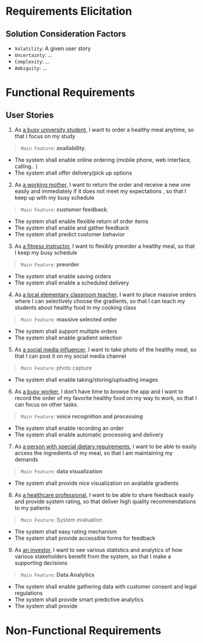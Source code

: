 # Requirements Elicitation

## Solution Consideration Factors

- `Volatility`: A given user story 
- `Uncertainty`: ...
- `Complexity`: ...
- `Ambiguity`: ...

# Functional Requirements 
## User Stories
1. As <ins>a busy university student</ins>, I want to order a healthy meal anytime, so that I focus on my study

> `Main Feature`: **availability**. 

- The system shall enable online ordering (mobile phone, web interface, calling.. )
- The system shall offer delivery/pick up options 

2. As <ins>a working mother</ins>, I want to return the order and receive a new one easily and immediately if it does not meet my expectations , so that I keep up with my busy schedule

> `Main Feature`: **customer feedback**.

- The system shall enable flexible return of order items
- The system shall enable and gather feedback
- The system shall predict customer behavior 

3. As <ins>a fitness instructor</ins>, I want to flexibly preorder a healthy meal, so that I keep my busy schedule

> `Main Feature`: **preorder**.

- The system shall enable saving orders
- The system shall enable a scheduled delivery

4. As <ins>a local elementary classroom teacher</ins>, I want to place massive orders where I can selectively choose the gradients, so that  I can teach my students about healthy food in my cooking class

> `Main Feature`: **massive selected order**

- The system shall support multiple orders
- The system shall enable gradient selection

5. As <ins>a social media influencer</ins>, I want to take photo of the healthy meal, so that I can post it on my social media channel

> `Main Feature`: photo capture

- The system shall enable taking/storing/uploading images

6. As <ins>a busy worker</ins>, I don’t have time to browse the app and I want to record the order of my favorite healthy food on my way to work, so that I can focus on other tasks. 

>`Main Feature`: **voice recognition and processing**

- The system shall enable recording an order
- The system shall enable automatic processing and delivery

7. As <ins>a person with special dietary requirements</ins>, I want to be able to easily access the ingredients of my meal, so that I am maintaining my demands

> `Main Feature`: **data visualization**

- The system shall provide nice visualization on available gradients

8. As <ins>a healthcare professional</ins>, I want to be able to share feedback easily and provide system rating, so that deliver high quality recommendations to my patients 

> `Main Feature`: System evaluation

- The system shall easy rating mechanism
- The system shall provide accessible forms for feedback

9. As <ins>an investor</ins>, I want to see various statistics and analytics of how various stakeholders benefit from the system, so that I make a supporting decisions

> `Main Feature`: **Data Analytics**

- The system shall enable gathering data with customer consent and legal regulations
- The system shall provide smart predictive analytics 
- The system shall provide

# Non-Functional Requirements 




